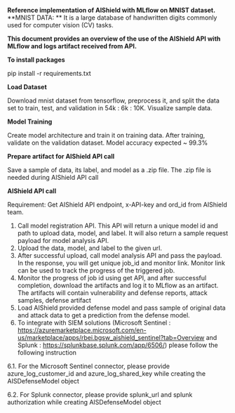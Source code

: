 **Reference implementation of AIShield with MLflow on MNIST dataset.**
**MNIST DATA: ** It is a large database of handwritten digits commonly used for computer vision (CV) tasks.

**This document provides an overview of the use of the AIShield API with MLflow and logs artifact received from API.**

**To install packages**

 pip install -r requirements.txt

**Load Dataset** 

Download mnist dataset from tensorflow, preprocess it, and split the data set to train, test, and validation in 54k : 6k : 10K.
Visualize sample data. 

**Model Training**

Create model architecture and train it on training data. After training, 
validate on the validation dataset. Model accuracy expected ~ 99.3%

**Prepare artifact for AIShield API call**

Save a sample of data, its label, and model as a .zip file. The .zip file is needed during AIShield API call

**AIShield API call**

Requirement: Get AIShield API endpoint, x-API-key and ord_id from AIShield team.
1. Call model registration API. This API will return a unique model id and 
path to upload data, model, and label. It will also return a sample request payload for model analysis API. 
2. Upload the data, model, and label to the given url.
3. After successful upload, call model analysis API and pass the payload. In the response, you will get unique job_id and monitor link. Monitor link can be used to track the progress of the triggered job.
4. Monitor the progress of job id using get API, and after successful completion, download the artifacts and log it to MLflow as an artifact. The artifacts will contain vulnerability and defense reports, attack samples, defense artifact
5. Load AIShield provided defense model and pass sample of original data and attack data to get a prediction from the defense model. 
6. To integrate with SIEM solutions (Microsoft Sentinel : https://azuremarketplace.microsoft.com/en-us/marketplace/apps/rbei.bgsw_aishield_sentinel?tab=Overview and  Splunk : https://splunkbase.splunk.com/app/6506/) please follow the following instruction 
   
6.1. For the Microsoft Sentinel connector, please provide azure_log_customer_id and azure_log_shared_key while creating the AISDefenseModel object 

6.2. For Splunk connector, please provide splunk_url and splunk authorization while creating AISDefenseModel object















